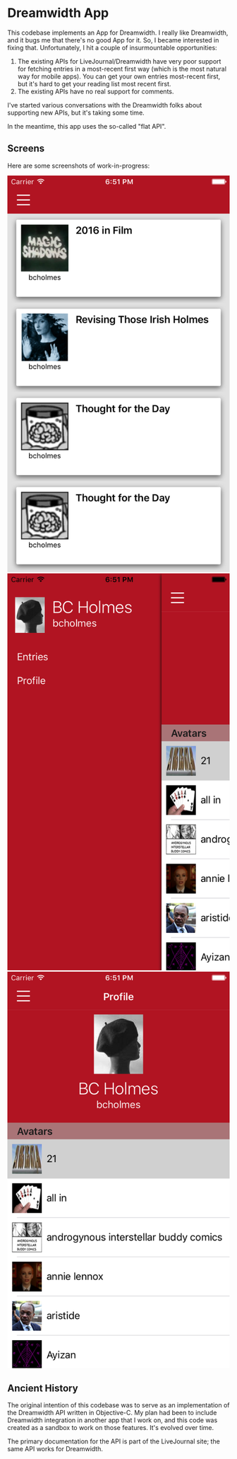 # Dreamwidth App

This codebase implements an App for Dreamwidth. I really like Dreamwidth, and it bugs
me that there's no good App for it. So, I became interested in fixing that. 
Unfortunately, I hit a couple of insurmountable opportunities:

1. The existing APIs for LiveJournal/Dreamwidth have very poor support for fetching 
entries in a most-recent first way (which is the most natural way for mobile apps). 
You can get your own entries most-recent first, but it's hard to get your reading list
most recent first.
2. The existing APIs have no real support for comments.

I've started various conversations with the Dreamwidth folks about supporting new APIs,
but it's taking some time.

In the meantime, this app uses the so-called "flat API".

## Screens

Here are some screenshots of work-in-progress:

![entries](etc/screenshots/entries.png "Entries") ![menu](etc/screenshots/menu.png "Menu") ![profile](etc/screenshots/profile.png "Profile")

## Ancient History

The original intention of this codebase was to serve as an implementation of the 
Dreamwidth API written in Objective-C. My plan had been to include Dreamwidth integration 
in another app that I work on, and this code was created as a sandbox to work on those 
features. It's evolved over time.

The primary documentation for the API is part of the LiveJournal site; the same API
works for Dreamwidth.